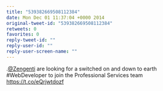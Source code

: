 ```yaml
---
title: "539382669508112384"
date: Mon Dec 01 11:37:04 +0000 2014
original-tweet-id: "539382669508112384"
retweets: 0
favorites: 0
reply-tweet-id: ""
reply-user-id: ""
reply-user-screen-name: ""
---
```

.<a href="https://twitter.com/Zengenti">@Zengenti</a> are looking for a switched on and down to earth #WebDeveloper to join the Professional Services team  <a href="https://t.co/eQrjwtdozf">https://t.co/eQrjwtdozf</a>
